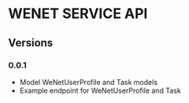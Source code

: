 # WENET SERVICE API

## Versions

### 0.0.1

- Model WeNetUserProfile and Task models
- Example endpoint for WeNetUserProfile and Task